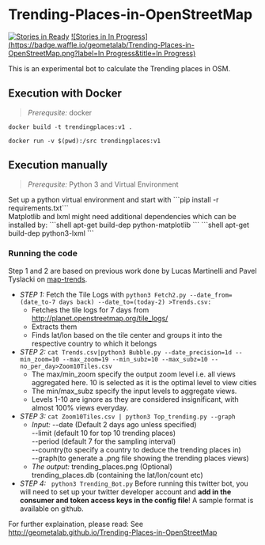 # Trending-Places-in-OpenStreetMap
[![Stories in Ready](https://badge.waffle.io/geometalab/Trending-Places-in-OpenStreetMap.png?label=ready&title=Ready)](https://waffle.io/geometalab/Trending-Places-in-OpenStreetMap)
[![Stories in In Progress](https://badge.waffle.io/geometalab/Trending-Places-in-OpenStreetMap.png?label=In Progress&title=In Progress)](https://waffle.io/geometalab/Trending-Places-in-OpenStreetMap)

This is an experimental bot to calculate the Trending places in OSM.

## Execution with Docker

>*Prerequsite:* docker

```shell
docker build -t trendingplaces:v1 .
```
```shell
docker run -v $(pwd):/src trendingplaces:v1
```
## Execution manually

>*Prerequsite:* Python 3 and Virtual Environment

<p>Set up a python virtual environment and start with ```pip install -r requirements.txt```<br>
  Matplotlib and lxml might need additional dependencies which can be installed by:
```shell
apt-get build-dep python-matplotlib
``` 
```shell
apt-get build-dep python3-lxml
```  

### Running the code
Step 1 and 2 are based on previous work done by Lucas Martinelli and Pavel Tyslacki on <a href="https://github.com/lukasmartinelli/map-trends">map-trends</a>.
- *STEP 1:* Fetch the Tile Logs with ```python3 Fetch2.py --date_from=(date_to-7 days back) --date_to=(today-2) >Trends.csv:```
    - Fetches the tile logs for 7 days from http://planet.openstreetmap.org/tile_logs/
    - Extracts them
    - Finds lat/lon based on the tile center and groups it into the respective country to which it belongs
- *STEP 2:* ```cat Trends.csv|python3 Bubble.py --date_precision=1d --min_zoom=10
 --max_zoom=19 --min_subz=10 --max_subz=10 --no_per_day>Zoom10Tiles.csv ```
    - The max/min_zoom specify the output zoom level i.e. all views aggregated here. 10 is selected as it is the optimal level to view cities
    - The min/max_subz specify the input levels to aggregate views. 
    - Levels 1-10 are ignore as they are considered insignificant, with almost 100% views everyday.
- *STEP 3:*  ```cat Zoom10Tiles.csv | python3 Top_trending.py --graph```
   - *Input:* --date (Default 2 days ago unless specified)  
     --limit (default 10 for top 10 trending places)  
     --period (default 7 for the sampling interval)  
     --country(to specify a country to deduce the trending places in)  
     --graph(to generate a .png file showing the trending places views)  
   - *The output:* trending_places.png (Optional)  
                   trending_places.db (containing the lat/lon/count etc)  
- *STEP 4:* ``` python3 Trending_Bot.py```
  Before running this twitter bot, you will need to set up your twitter developer account and **add in the consumer and token access keys in the config file**! A sample format is available on github.


For further explaination, please read:
See http://geometalab.github.io/Trending-Places-in-OpenStreetMap

